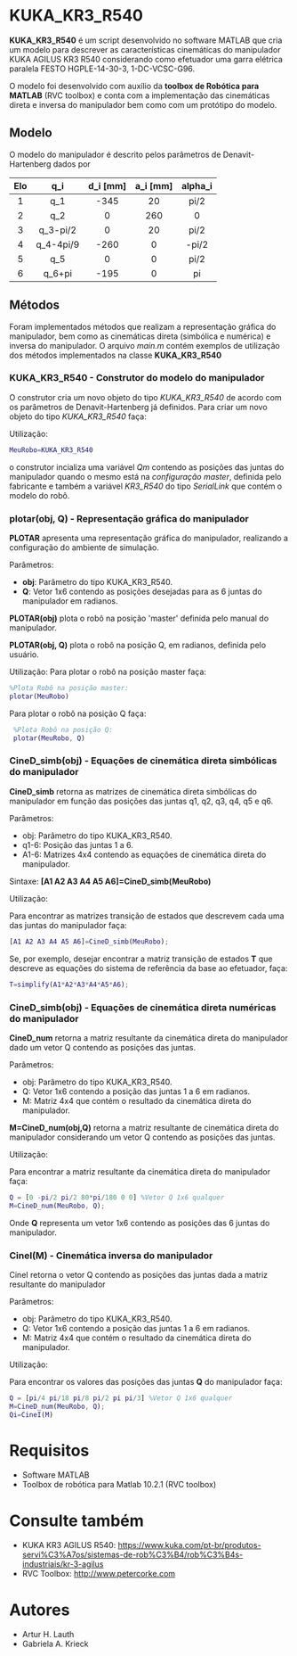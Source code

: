 # KUKA_KR3_R540

**KUKA_KR3_R540** é um script desenvolvido no software MATLAB  que cria um modelo para descrever as características cinemáticas  do manipulador KUKA AGILUS KR3 R540 considerando como efetuador uma garra elétrica paralela FESTO HGPLE-14-30-3, 1-DC-VCSC-G96.

O modelo foi desenvolvido com auxílio da **toolbox de Robótica para  MATLAB** (RVC toolbox) e conta com a implementação das cinemáticas direta e inversa do manipulador bem como com um protótipo do modelo.


## Modelo
O modelo do manipulador é descrito pelos parâmetros de Denavit-Hartenberg dados  por

Elo | q_i  | d_i [mm] | a_i [mm] | alpha_i |
:---------: | :---------:  | :------: | :------: | :------: 
1 | q_1 | -345   |   20   |  pi/2  |
2 | q_2 |   0     |  260   |    0   |
3 | q_3-pi/2  |   0     |   20   |  pi/2  |
4 | q_4-4pi/9|  -260   |    0   | -pi/2   |
5 | q_5 |   0     |    0   |  pi/2  |
6 | q_6+pi |  -195   |    0   |   pi  |


## Métodos

Foram implementados métodos que realizam a representação gráfica do manipulador, bem como as cinemáticas direta (simbólica e numérica) e inversa do manipulador. O arquivo *main.m* contém exemplos de utilização dos métodos implementados  na classe **KUKA_KR3_R540**

### KUKA_KR3_R540 - Construtor do modelo do manipulador

O construtor cria um novo objeto do tipo *KUKA_KR3_R540* de acordo com os parâmetros de Denavit-Hartenberg já definidos. Para criar um novo objeto do tipo *KUKA_KR3_R540* faça:

Utilização:
``` matlab
MeuRobo=KUKA_KR3_R540
```

o construtor incializa uma variável *Qm* contendo as posições das juntas do manipulador quando o mesmo está na *configuração master*, definida pelo fabricante e também a variável *KR3_R540* do tipo *SerialLink* que contém o modelo do robô.

### plotar(obj, Q) - Representação gráfica do manipulador

**PLOTAR** apresenta uma representação gráfica do manipulador, realizando a configuração do ambiente de simulação.


 Parâmetros: 
 - **obj**: Parâmetro do tipo KUKA_KR3_R540.
 - **Q**: Vetor 1x6 contendo as posições desejadas para as 6 juntas do manipulador em radianos.



**PLOTAR(obj)** plota o robô na posição 'master' definida pelo manual do manipulador. 

**PLOTAR(obj, Q)** plota o robô na posição Q, em radianos, definida pelo usuário.

Utilização:
Para plotar o robô na posição master faça:
``` matlab
%Plota Robô na posição master:
plotar(MeuRobo)
```

Para plotar o robô na posição Q faça:
``` matlab
 %Plota Robô na posição Q:
 plotar(MeuRobo, Q)
```
### CineD_simb(obj) - Equações de cinemática direta simbólicas do manipulador
 
 **CineD_simb**  retorna as matrizes de cinemática direta simbólicas do manipulador em função das posições das juntas q1, q2, q3, q4, q5 e q6.

Parâmetros: 
- obj: Parâmetro do tipo KUKA_KR3_R540.
- q1-6: Posição das juntas 1 a 6.
- A1-6: Matrizes 4x4 contendo as equações de cinemática direta do manipulador.

Sintaxe:
**[A1 A2 A3 A4 A5 A6]=CineD_simb(MeuRobo)**

Utilização:

Para encontrar as matrizes transição de estados que descrevem cada uma das juntas do manipulador faça:

``` matlab
[A1 A2 A3 A4 A5 A6]=CineD_simb(MeuRobo);
```

Se, por exemplo, desejar encontrar a matriz transição de estados **T** que descreve as equações do sistema de referência da base ao efetuador, faça:

``` matlab
T=simplify(A1*A2*A3*A4*A5*A6);
```

### CineD_simb(obj) - Equações de cinemática direta numéricas do manipulador
 **CineD_num** retorna a matriz resultante da cinemática direta do manipulador dado um vetor Q contendo as posições das juntas.

Parâmetros: 
- obj: Parâmetro do tipo KUKA_KR3_R540.
- Q: Vetor 1x6 contendo a posição das juntas 1 a 6 em radianos.
- M: Matriz 4x4 que contém o resultado da cinemática direta do manipulador.

**M=CineD_num(obj,Q)** retorna a matriz resultante de cinemática direta do manipulador considerando um vetor Q contendo as posições das juntas.
 
 Utilização:
 
 Para encontrar a matriz resultante da cinemática direta do manipulador faça:
 
 ``` matlab
Q = [0 -pi/2 pi/2 80*pi/180 0 0] %Vetor Q 1x6 qualquer
M=CineD_num(MeuRobo, Q);
```

Onde **Q** representa um vetor 1x6 contendo as posições das 6 juntas do manipulador.

### CineI(M) - Cinemática inversa do manipulador
CineI retorna o vetor Q contendo as posições das juntas dada a matriz resultante do manipulador

Parâmetros: 
- obj: Parâmetro do tipo KUKA_KR3_R540.
- Q: Vetor 1x6 contendo a posição das juntas 1 a 6 em radianos.
- M: Matriz 4x4 que contém o resultado da cinemática direta do manipulador.   

 Utilização:
 
 Para encontrar os valores das posições das juntas **Q** do manipulador faça:
 
  ``` matlab
Q = [pi/4 pi/18 pi/8 pi/2 pi pi/3] %Vetor Q 1x6 qualquer
M=CineD_num(MeuRobo, Q);
Qi=CineI(M)
```

# Requisitos
- Software MATLAB 
- Toolbox de robótica para Matlab 10.2.1 (RVC toolbox) 

# Consulte também
- KUKA KR3 AGILUS R540:  https://www.kuka.com/pt-br/produtos-servi%C3%A7os/sistemas-de-rob%C3%B4/rob%C3%B4s-industriais/kr-3-agilus
 - RVC Toolbox: http://www.petercorke.com

# Autores 
- Artur H. Lauth
- Gabriela A. Krieck
